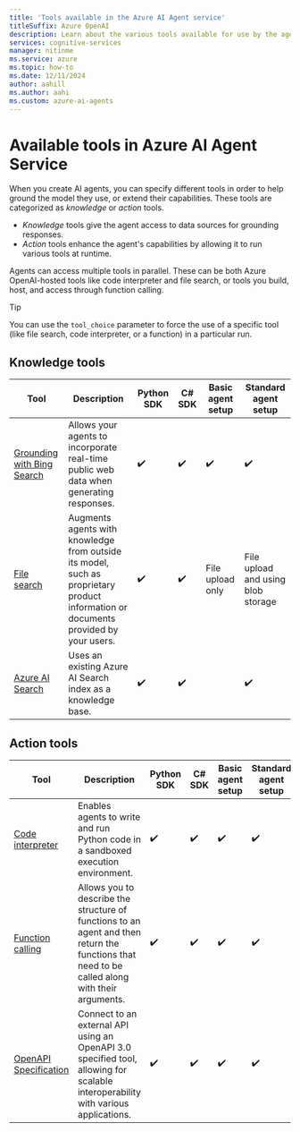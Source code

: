 ```yaml
---
title: 'Tools available in the Azure AI Agent service'
titleSuffix: Azure OpenAI
description: Learn about the various tools available for use by the agents you create. 
services: cognitive-services
manager: nitinme
ms.service: azure
ms.topic: how-to
ms.date: 12/11/2024
author: aahill
ms.author: aahi
ms.custom: azure-ai-agents
---
```


# Available tools in Azure AI Agent Service

When you create AI agents, you can specify different tools in order to help ground the model they use, or extend their capabilities. These tools are categorized as *knowledge* or *action* tools. 

* *Knowledge* tools give the agent access to data sources for grounding responses. 
* *Action* tools enhance the agent's capabilities by allowing it to run various tools at runtime.

Agents can access multiple tools in parallel. These can be both Azure OpenAI-hosted tools like code interpreter and file search, or tools you build, host, and access through function calling.

> [!TIP]
> You can use the `tool_choice` parameter to force the use of a specific tool (like file search, code interpreter, or a function) in a particular run.

## Knowledge tools

|Tool  |Description  | Python SDK |	C# SDK | Basic agent setup | Standard agent setup |
|---------|---------|---------|---------|---------|---------|
| [Grounding with Bing Search](./bing-grounding.md)     | Allows your agents to incorporate real-time public web data when generating responses.         | ✔️ | ✔️ | ✔️ | ✔️ |
|[File search](./file-search.md)    | Augments agents with knowledge from outside its model, such as proprietary product information or documents provided by your users.        | ✔️ | ✔️ | File upload only | File upload and using blob storage | 
| [Azure AI Search](./azure-ai-search.md) | Uses an existing Azure AI Search index as a knowledge base. | ✔️ | ✔️ | | ✔️ |

## Action tools

|Tool  |Description  | Python SDK |	C# SDK | Basic agent setup | Standard agent setup |
|---------|---------|---------|---------|---------|---------|
| [Code interpreter](./code-interpreter.md)     | Enables agents to write and run Python code in a sandboxed execution environment.        | ✔️ | ✔️ | ✔️ | ✔️ |
|[Function calling](./function-calling.md)     | Allows you to describe the structure of functions to an agent and then return the functions that need to be called along with their arguments.        | ✔️ | ✔️ | ✔️ | ✔️ |
|[OpenAPI Specification](./openapi-spec.md) | Connect to an external API using an OpenAPI 3.0 specified tool, allowing for scalable interoperability with various applications. | ✔️ | ✔️ | ✔️ | ✔️ |
